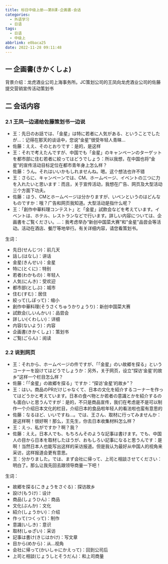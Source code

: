 ```yaml
---
title: 标日中级上册——第8课-企画書-会话
categories:
  - 外语学习
  - 日语
tags:
  - 日语
  - 中级上
abbrlink: e0baca25
date: 2022-11-28 09:11:48
---
```

## 一 企画書(きかくしょ)

背景介绍：龙虎酒业公司上海事务所。JC策划公司的王凤向龙虎酒业公司的佐藤提交营销宣传活动策划书

<!--more-->

## 二 会话内容

### 2.1 王凤一边递给佐藤策划书一边说

* 王：先日のお話では、「金星」は特に若者に人気がある、ということでしたが…：记得在那天的谈话中，您说“金星”很受年轻人青睐...
* 佐藤：ええ、そのとおりです：是的，是这样
* 王：それで考えたんですが、中国でも「金星」のキャンペーンのターゲットを都市部に住む若者に絞ってはどうでしょう：所以我想，在中国也将“金星”的宣传活动目标定位在都市青年身上怎么样？
* 佐藤：うん。それはいいかもしれませんね。嗯。这个想法也许不错
* 王：さらに、キャンペーンでは、CM、ホームページ、イベントの三つに力を入れたいと思います：而且，关于宣传活动，我想在广告、网页及大型活动三个方面下功夫。
* 佐藤：ほう、CMとホームページは分かりますが、いペンというのはどんなものですか：哦？广告和网页我知道。大型活动是指什么呢？
* 王：「創作中華料理コンテスト」と「金星」試飲会などを考えています。イベントは、ホテル、レストランなどで行います。詳しい内容については、企画書をご覧ください。…：我考虑举办“新创中国菜大赛”和"金星"品尝会等活动。活动在酒店、餐厅等地举行。有关详细内容，请您看策划书。

生词：

* 先日(せんじつ)：前几天
* 話し(はなし)：讲话
* 金星(きんせい)：金星
* 特に(とくに)：特别
* 若者(わかもの)：年轻人
* 人気(にんき)：受欢迎
* 都市部(としぶ)：城市
* 住む(すむ)：居住
* 絞って(しぼって)：缩小
* 創作中華料理(そうさくちゅうかりょうり)：新创中国菜大赛
* 試飲会(しいんかい)：品尝会
* 詳しい(くわしい)：详细
* 内容(ないよう)：内容
* 企画書(きかくしょ)：策划书
* ご覧(ごらん)：阅读

### 2.2 说到网页

* 王：それから、ホームページの件ですが、「「金星」のい故郷を探る」というコーナーを設けてはどうでしょうか：另外，关于网页，设立“探访‘金星’的故乡”这样一个栏目怎么样？
* 佐藤：「「金星」の故郷を探る」ですか：“探访‘金星’的故乡”？
* 王：はい。商品のPRだけじゃなくて、日本の文化を紹介するコーナーを作ってはどうかと考えています。日本の食べ物とか若者の意識とかを紹介するのも面白いと思うんですが：是的，不只是商品宣传，我们在考虑是不是可以制作一个介绍日本文化的栏目，介绍日本的食品啦年轻人的看法啦也蛮有意思的
* 佐藤：なるほど、いいですね…。では、王さん、取材に行ってみませんか：是这样啊！很好啊！那么，王先生，你去日本收集材料怎么样？
* 王：えっ、私がですか？啊？我？
* 佐藤：ええ。日本人でも、もちろんそのような記事は書けます。でも、中国人の目から日本を取材したほうが、おもしろい記事になると思うんです：是啊！当然日本人也能写出这样的采访报道。但是我认为最好从中国人的视角来采访，这样报道会更有意思。
* 王：分かりました。では、まず会社に帰って、上司と相談させてください：明白了。那么让我先回去跟领导商量一下吧！

生词：

* 故郷を探る(こきょうをさぐる)：探访故乡
* 設け(もうけ)：设计
* 商品(しょうひん)：商品
* 文化(ぶんか)：文化
* 紹介(しょうかい)：介绍
* 作って(つくって)：制作
* 意識(いしき)：意识
* 取材(しゅざい)：采访
* 記事は書け(きじはかけ)：写文章
* 目から(めから)：从...视角
* 会社に帰って(かいしゃにかえって)：回到公司后
* 上司と相談(じょうしとそうだん)：和上司商量

